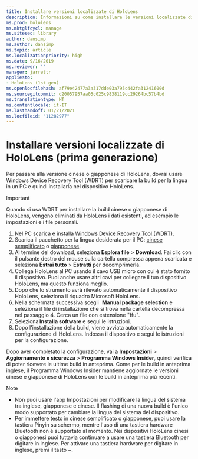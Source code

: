 ```yaml
---
title: Installare versioni localizzate di HoloLens
description: Informazioni su come installare le versioni localizzate di HoloLens (prima generazione), incluse le versioni in cinese e giapponese.
ms.prod: hololens
ms.mktglfcycl: manage
ms.sitesec: library
author: dansimp
ms.author: dansimp
ms.topic: article
ms.localizationpriority: high
ms.date: 9/16/2019
ms.reviewer: ''
manager: jarrettr
appliesto:
- HoloLens (1st gen)
ms.openlocfilehash: af79e42477a3a317dde03a795c442fa31241600d
ms.sourcegitcommit: d20057957aa05c025c9838119cc29264bc57b4bd
ms.translationtype: HT
ms.contentlocale: it-IT
ms.lasthandoff: 01/21/2021
ms.locfileid: "11282977"
---
```

# Installare versioni localizzate di HoloLens (prima generazione)

Per passare alla versione cinese o giapponese di HoloLens, dovrai usare Windows Device Recovery Tool (WDRT) per scaricare la build per la lingua in un PC e quindi installarla nel dispositivo HoloLens.

> [!IMPORTANT]
> Quando si usa WDRT per installare la build cinese o giapponese di HoloLens, vengono eliminati da HoloLens i dati esistenti, ad esempio le impostazioni e i file personali. 

1. Nel PC scarica e installa [Windows Device Recovery Tool (WDRT)](https://support.microsoft.com/help/12379).
1. Scarica il pacchetto per la lingua desiderata per il PC: [cinese semplificato](https://aka.ms/hololensdownload-ch) o [giapponese](https://aka.ms/hololensdownload-jp).
1. Al termine del download, seleziona **Esplora file** > **Download**. Fai clic con il pulsante destro del mouse sulla cartella compressa appena scaricata e seleziona **Estrai tutto** > **Estratti** per decomprimerla.
1. Collega HoloLens al PC usando il cavo USB micro con cui è stato fornito il dispositivo. Puoi anche usare altri cavi per collegare il tuo dispositivo HoloLens, ma questo funziona meglio.
1. Dopo che lo strumento avrà rilevato automaticamente il dispositivo HoloLens, seleziona il riquadro Microsoft HoloLens.
1. Nella schermata successiva scegli   **Manual package selection** e seleziona il file di installazione che si trova nella cartella decompressa nel passaggio 4. Cerca un file con estensione "ffu". 
1. Seleziona **Installa software** e segui le istruzioni. 
1. Dopo l'installazione della build, viene avviata automaticamente la configurazione di HoloLens. Indossa il dispositivo e segui le istruzioni per la configurazione. 

Dopo aver completato la configurazione, vai a **Impostazioni** > **Aggiornamento e sicurezza** > **Programma Windows Insider**, quindi verifica di poter ricevere le ultime build in anteprima. Come per le build in anteprima inglese, il Programma Windows Insider mantiene aggiornate le versioni cinese e giapponese di HoloLens con le build in anteprima più recenti.

> [!NOTE]
>  
> - Non puoi usare l'app Impostazioni per modificare la lingua del sistema tra inglese, giapponese e cinese. Il flashing di una nuova build è l'unico modo supportato per cambiare la lingua del sistema del dispositivo.
> - Per immettere testo in cinese semplificato o giapponese, puoi usare la tastiera Pinyin su schermo, mentre l'uso di una tastiera hardware Bluetooth non è supportato al momento.  Nei dispositivi HoloLens cinesi o giapponesi puoi tuttavia continuare a usare una tastiera Bluetooth per digitare in inglese. Per attivare una tastiera hardware per digitare in inglese, premi il tasto ~.
